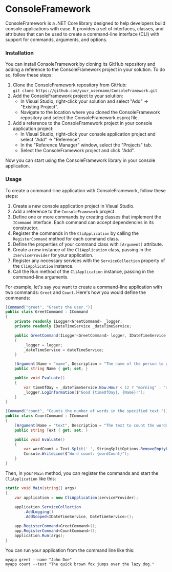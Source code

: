 ﻿# ConsoleFramework
ConsoleFramework is a .NET Core library designed to help developers build console applications with ease. It provides a set of interfaces, classes, and attributes that can be used to create a command-line interface (CLI) with support for commands, arguments, and options.

### Installation

You can install ConsoleFramework by cloning its GitHub repository and adding a reference to the ConsoleFramework project in your solution. To do so, follow these steps:

1. Clone the ConsoleFramework repository from GitHub: <br>
```git clone https://github.com/your_username/ConsoleFramework.git```
2. Add the ConsoleFramework project to your solution:
   - In Visual Studio, right-click your solution and select "Add" -> "Existing Project".
   - Navigate to the location where you cloned the ConsoleFramework repository and select the ConsoleFramework.csproj file.
3. Add a reference to the ConsoleFramework project in your console application project:
   - In Visual Studio, right-click your console application project and select "Add" -> "Reference".
   - In the "Reference Manager" window, select the "Projects" tab.
   - Select the ConsoleFramework project and click "Add".

Now you can start using the ConsoleFramework library in your console application.

### Usage
To create a command-line application with ConsoleFramework, follow these steps:

1. Create a new console application project in Visual Studio.
2. Add a reference to the `ConsoleFramework` project.
3. Define one or more commands by creating classes that implement the `ICommand` interface. Each command can accept dependencies in its constructor.
4. Register the commands in the `CliApplication` by calling the `RegisterCommand` method for each command class.
5. Define the properties of your command class with `[Argument]` attribute.
6. Create a new instance of the `CliApplication` class, passing in the `IServiceProvider` for your application.
7. Register any necessary services with the `ServiceCollection` property of the `CliApplication` instance.
8. Call the Run method of the `CliApplication` instance, passing in the command-line arguments.

For example, let's say you want to create a command-line application with two commands: `Greet` and `Count`. Here's how you would define the commands:

```csharp
[Command("greet", "Greets the user.")]
public class GreetCommand : ICommand
{
    private readonly ILogger<GreetCommand> _logger;
    private readonly IDateTimeService _dateTimeService;

    public GreetCommand(ILogger<GreetCommand> logger, IDateTimeService dateTimeService)
    {
        _logger = logger;
        _dateTimeService = dateTimeService;
    }

    [Argument(Name = "name", Description = "The name of the person to greet.")]
    public string Name { get; set; }

    public void Evaluate()
    {
        var timeOfDay = _dateTimeService.Now.Hour < 12 ? "morning" : "afternoon";
        _logger.LogInformation($"Good {timeOfDay}, {Name}!");
    }
}

[Command("count", "Counts the number of words in the specified text.")]
public class CountCommand : ICommand
{
    [Argument(Name = "text", Description = "The text to count the words in.")]
    public string Text { get; set; }

    public void Evaluate()
    {
        var wordCount = Text.Split(' ', StringSplitOptions.RemoveEmptyEntries).Length;
        Console.WriteLine($"Word count: {wordCount}");
    }
}
```

Then, in your `Main` method, you can register the commands and start the `CliApplication` like this:

```csharp
static void Main(string[] args)
{
    var application = new CliApplication(serviceProvider);
    
    application.ServiceCollection
        .AddLogging()
        .AddScoped<IDateTimeService, DateTimeService>();

    app.RegisterCommand<GreetCommand>();
    app.RegisterCommand<CountCommand>();
    application.Run(args);
}
```

You can run your application from the command line like this:

```
myapp greet --name "John Doe"
myapp count --text "The quick brown fox jumps over the lazy dog."
```